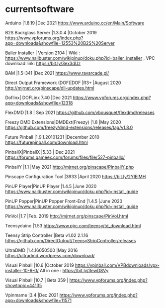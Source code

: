 # currentsoftware

Arduino |1.8.19 |Dec 2021 https://www.arduino.cc/en/Main/Software 

B2S Backglass Server |1.3.0.4 |October 2019 https://www.vpforums.org/index.php?app=downloads&showfile=12553%20B2S%20Server 

Baller Installer | Version 2104 | Wiki : https://www.nailbuster.com/wikipinup/doku.php?id=baller_installer  , VPC download link: https://bit.ly/3ex3dUz 

BAM |1.5-341 |Dec 2021 https://www.ravarcade.pl/ 

Direct Output Framework (DOF)|DOF |R3+ |August 2020 http://mjrnet.org/pinscape/dll-updates.html 

Doflinx| DOFLinx 7.40 |Dec 2021 https://www.vpforums.org/index.php?app=downloads&showfile=12318 

FlexDMD |1.8 | Sep 2021 https://github.com/vbousquet/flexdmd/releases 

Freezy DMD Extensions|DMDExt(Freezy) |1.8 |May 2020 https://github.com/freezy/dmd-extensions/releases/tag/v1.8.0 

Future Pinball |1.9.1.20101231 |December 2010 https://futurepinball.com/download.html 

PinballX|PinballX |5.33 | Dec 2021 https://forums.gameex.com/forums/files/file/527-pinballx/ 

PinballY |1.1 |May 2021 http://mjrnet.org/pinscape/PinballY.php 

Pinscape Configuration Tool |3933 |April 2020 https://bit.ly/2YIEIMH 

PinUP Player|PinUP Player |1.4.5 |June 2020 https://www.nailbuster.com/wikipinup/doku.php?id=install_guide 

PinUP Popper|PinUP Popper Front-End |1.4.5 |June 2020 https://www.nailbuster.com/wikipinup/doku.php?id=install_guide 

PinVol |1.7 |Feb. 2019 http://mjrnet.org/pinscape/PinVol.html 

Teensyduino |1.53  https://www.pjrc.com/teensy/td_download.html
 
Teensy Strip Controller |Beta v1.02 2.1.16  https://github.com/DirectOutput/TeensyStripController/releases
 
UltraDMD |1.4.16050500 |May 2016 https://ultradmd.wordpress.com/download/ 

Visual Pinball |10.6 |October 2019 https://vpinball.com/VPBdownloads/vpx-installer-10-6-0/  All in one : https://bit.ly/3ewD8Vy 
 
Visual Pinball |10.7 | Beta 359 | https://www.vpforums.org/index.php?showtopic=44135 

Vpinmame |3.4 |Dec 2021 https://www.vpforums.org/index.php?app=downloads&showfile=11571 

